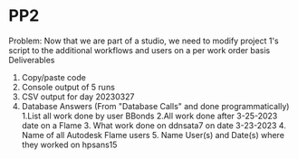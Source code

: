 # PP2

Problem: Now that we are part of a studio, we need to modify project 1's script to the additional workflows and users on a per work order basis
Deliverables
1. Copy/paste code
2. Console output of 5 runs
3. CSV output for day 20230327
4. Database Answers (From "Database Calls" and done programmatically)
       1.List all work done by user BBonds
       2.All work done after 3-25-2023 date on a Flame
       3. What work done on ddnsata7 on date 3-23-2023
       4. Name of all Autodesk Flame users
       5. Name User(s) and Date(s) where they worked on hpsans15
